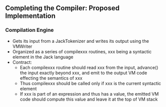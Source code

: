 ## Completing the Compiler: Proposed Implementation

### Compilation Engine

- Gets its input from a JackTokenizer and writes its output using the VMWriter
- Organized as a series of compilexxx routines, xxx being a syntactic element in the Jack language
- Contract:
  - Each compilexxx routine should read xxx from the input, advance() the input exactly beyond xxx, and emit to the output VM code effecting the semantics of xxx
  - Thus compilexxx should be called only if xxx is the current syntactic element
  - If xxx is part of an expression and thus has a value, the emitted VM code should compute this value and leave it at the top of VM stack

